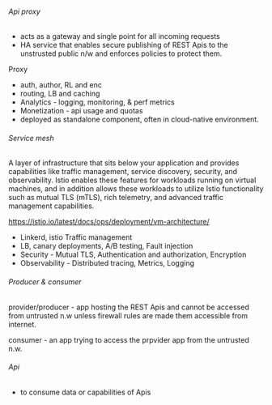 ###### Api proxy
- acts as a gateway and single point for all incoming requests
- HA service that enables secure publishing of REST Apis to the unstrusted public n/w and enforces policies to protect them.


Proxy
- auth, author, RL and enc
- routing, LB and caching
- Analytics - logging, monitoring, & perf metrics
- Monetization - api usage and quotas
- deployed as standalone component, often in cloud-native environment.

###### Service mesh
A layer of infrastructure that sits below your application and provides capabilities like traffic management, service discovery, security, and observability.
Istio enables these features for workloads running on virtual machines, and in addition allows these workloads to utilize Istio functionality such as mutual TLS (mTLS), rich telemetry, and advanced traffic management capabilities.

https://istio.io/latest/docs/ops/deployment/vm-architecture/

- Linkerd, istio
Traffic management
 - LB, canary deployments, A/B testing, Fault injection
 - Security - Mutual TLS, Authentication and authorization, Encryption
 - Observability - Distributed tracing, Metrics, Logging

###### Producer & consumer
provider/producer - app hosting the REST Apis and cannot be accessed from untrusted n.w unless firewall rules are made them accessible from internet.

consumer - an app trying to access the prpvider app from the untrusted n.w.


###### Api
- to consume data or capabilities of Apis